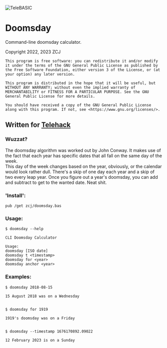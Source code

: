 ![TeleBASIC](https://raw.githubusercontent.com/telehack-foundation/.github/main/profile/svg/telebasic.svg)
# Doomsday
Command-line doomsday calculator.  

Copyright 2022, 2023 ZCJ
```
This program is free software: you can redistribute it and/or modify it under the terms of the GNU General Public License as published by the Free Software Foundation, either version 3 of the License, or (at your option) any later version.

This program is distributed in the hope that it will be useful, but WITHOUT ANY WARRANTY; without even the implied warranty of MERCHANTABILITY or FITNESS FOR A PARTICULAR PURPOSE. See the GNU General Public License for more details.

You should have received a copy of the GNU General Public License along with this program. If not, see <https://www.gnu.org/licenses/>. 
```
## Written for [Telehack](https://telehack.com)

### Wuzzat? 

The doomsday algorithm was worked out by John Conway.  It makes use of the fact
that each year has specific dates that all fall on the same day of the week.  
This day of the week changes based on the year, obviously, or the calendar
would look rather dull.  There's a skip of one day each year and a skip of two
every leap year.  Once you figure out a year's doomsday, you can add and
subtract to get to the wanted date.  Neat shit.   

### 'Install':

`pub /get zcj/doomsday.bas`

### Usage:
```
$ doomsday --help

CLI Doomsday Calculator

Usage:
doomsday [ISO date]
doomsday t <timestamp>
doomsday for <year>
doomsday anchor <year>
```

### Examples:
```
$ doomsday 2018-08-15

15 August 2018 was on a Wednesday


$ doomsday for 1919

1919's doomsday was on a Friday


$ doomsday --timestamp 1676170892.09022

12 February 2023 is on a Sunday
```
